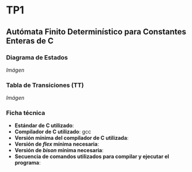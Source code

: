 # TP1
## Autómata Finito Determinístico para Constantes Enteras de C

### Diagrama de Estados
*Imágen*

### Tabla de Transiciones (TT)
*Imágen*

### Ficha técnica
- **Estándar de C utilizado**:
- **Compilador de C utilizado**: gcc
- **Versión mínima del compilador de C utilizada**:
- **Versión de *flex* mínima necesaria**:
- **Versión de *bison* mínima necesaria**:
- **Secuencia de comandos utilizados para compilar y ejecutar el programa**: